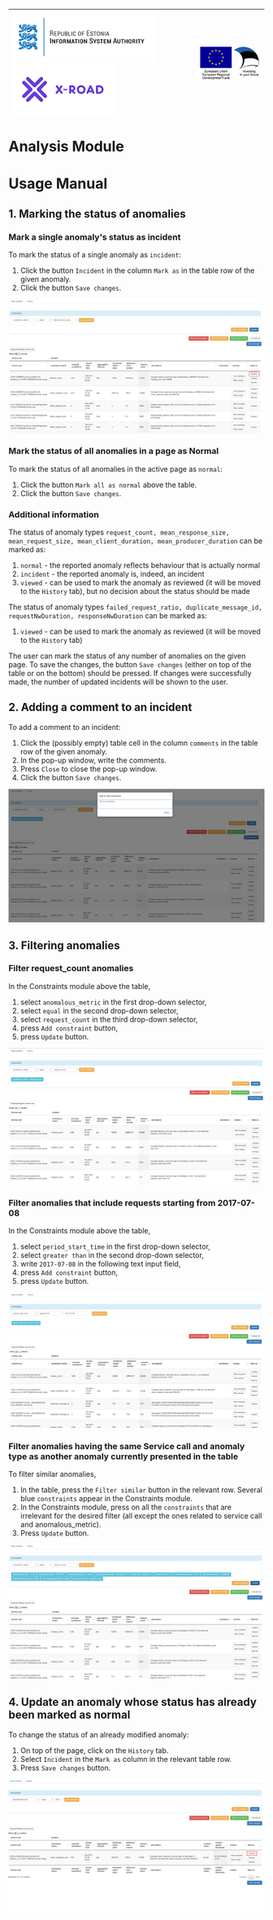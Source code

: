 
| [![Republic of Estonia Information System Authority](../img/ria_100_en.png)](https://www.ria.ee/en/) [![X-ROAD](../img/xroad_100_en.png)](https://www.ria.ee/en/x-road.html) | ![European Union / European Regional Development Fund / Investing in your future](../img/eu_rdf_100_en.png "Documents that are tagged with EU/SF logos must keep the logos until 1.11.2022. If it has not stated otherwise in the documentation. If new documentation is created  using EU/SF resources the logos must be tagged appropriately so that the deadline for logos could be found.") |
| :-------------------------------------------------- | -------------------------: |

# Analysis Module

# Usage Manual

## 1. Marking the status of anomalies

### Mark a single anomaly's status as incident

To mark the status of a single anomaly as `incident`:
1. Click the button `Incident` in the column `Mark as` in the table row of the given anomaly.
2. Click the button `Save changes`.

![analyzer interface one status marked](../img/analysis_module/one_status_marked.png "Analyzer interface one status marked")

### Mark the status of all anomalies in a page as Normal

To mark the status of all anomalies in the active page as `normal`:
1. Click the button `Mark all as normal` above the table.
2. Click the button `Save changes`.

### Additional information

The status of anomaly types `request_count, mean_response_size, mean_request_size, mean_client_duration, mean_producer_duration` can be marked as:
1. `normal` - the reported anomaly reflects behaviour that is actually normal
2. `incident` - the reported anomaly is, indeed, an incident
3. `viewed` - can be used to mark the anomaly as reviewed (it will be moved to the `History` tab), but no decision about the status should be made

The status of anomaly types `failed_request_ratio, duplicate_message_id, requestNwDuration, responseNwDuration` can be marked as:
1. `viewed` - can be used to mark the anomaly as reviewed (it will be moved to the `History` tab)

The user can mark the status of any number of anomalies on the given page. To save the changes, the button `Save changes` (either on top of the table or on the bottom) should be pressed. If changes were successfully made, the number of updated incidents will be shown to the user.

## 2. Adding a comment to an incident

To add a comment to an incident: 
1. Click the (possibly empty) table cell in the column `comments` in the table row of the given anomaly.
2. In the pop-up window, write the comments.
3. Press `Close` to close the pop-up window.
4. Click the button `Save changes`.

![analyzer interface adding comment](../img/analysis_module/adding_comment.png "Analyzer interface adding comment")

## 3. Filtering anomalies

### Filter request_count anomalies

In the Constraints module above the table,
1. select `anomalous_metric` in the first drop-down selector,
2. select `equal` in the second drop-down selector,
3. select `request_count` in the third drop-down selector,
4. press `Add constraint` button,
5. press `Update` button.

![analyzer interface filter request count](../img/analysis_module/filter_request_count.png "Analyzer interface filter request count")

### Filter anomalies that include requests starting from 2017-07-08

In the Constraints module above the table,
1. select `period_start_time` in the first drop-down selector,
2. select `greater than` in the second drop-down selector,
3. write `2017-07-08` in the following text input field,
4. press `Add constraint` button,
5. press `Update` button.

![analyzer interface filter date](../img/analysis_module/filter_date.png "Analyzer interface filter date")

### Filter anomalies having the same Service call and anomaly type as another anomaly currently presented in the table 

To filter similar anomalies,
1. In the table, press the `Filter similar` button in the relevant row. Several blue `constraints` appear in the Constraints module.
2. In the Constraints module, press on all the `constraints` that are irrelevant for the desired filter (all except the ones related to service call and anomalous_metric).
3. Press `Update` button.

![analyzer interface filter similar](../img/analysis_module/filter_similar.png "Analyzer interface filter similar")

## 4. Update an anomaly whose status has already been marked as normal

To change the status of an already modified anomaly:
1. On top of the page, click on the `History` tab.
2. Select `Incident` in the `Mark as` column in the relevant table row.
3. Press `Save changes` button.

![analyzer interface history change status](../img/analysis_module/history_change_status.png "Analyzer interface history change status")
